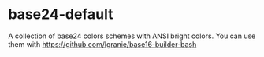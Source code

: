 # base24-default
A collection of base24 colors schemes with ANSI bright colors.
You can use them with https://github.com/lgranie/base16-builder-bash
